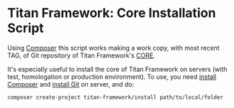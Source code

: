 # Titan Framework: Core Installation Script

Using [Composer](https://getcomposer.org) this script works making a work copy, with most recent TAG, of Git repository of Titan Framework's [CORE](https://github.com/titan-framework/core).

It's especially useful to install the core of Titan Framework on servers (with test, homologation or production environment). To use, you need [install Composer](https://getcomposer.org/download) and [install Git](https://git-scm.com/download/linux) on server, and do:

```bash
composer create-project titan-framework/install path/to/local/folder
```
